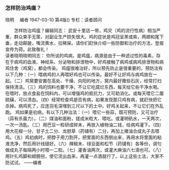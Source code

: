 ### 怎样防治鸡瘟？
晓明 　编者
1947-03-10
第4版()
专栏：读者顾问

　　怎样防治鸡瘟？编辑同志：
    武安十里店一带，鸡灾（鸡的流行性病）相当严重，群众束手无策，对副业生产损失很大。鸡的症状是鸡冠呈黑或紫，两翅和尾下垂，走动颠跛，嘴流黄水，拉稀屎。请你们赶快介绍一些防御和治疗的方法，登报宣传为荷。此致敬礼！                                       
               读者晓明晓明同志：
    你所谈的鸡病，是鸡瘟，病源是由于一种滤过性的毒素，存在于病鸡的血液、神经系、分泌物和排泄物中，好鸡接触了病鸡或病鸡排泄物和病鸡住舍（鸡窝），都会传染。
    鸡瘟很难治好，所以预先防止是很重要的，预防法有以下几种：（一）喂病鸡的人再喂好鸡也可以传染。最好不让好鸡与病鸡放在一起。（二）鸡窝要安置在高处、干燥、向阳的地方，窝内最好撒些石灰，经常打扫保持清洁。（三）鸡的饲料也要干净，不让它吃腐烂东西，每天给它些干净水喝。在喂时，放点食盐在饲料内，可以增强鸡的抵抗力，又可助消化。或每天喂它二厘硫磺，可以溃血。（四）经常检查鸡是否有病，如果发现那只鸡有病，就赶快把它杀掉。病鸡死了，应连羽毛深埋到三尺以下的土中。好鸡关起来，不让它们在外乱跑。
    鸡如果是初病，有以下几种治法：（一）喂它一些蒜，既可预防，又可治疗（蒜有杀菌力）。（二）煤油和面粉，搓成米粒大、喂吃。或灌明矾水，一天两次，一次一汤匙。（三）用巴豆一粒研成碎末，再放入植物油二钱，给病鸡灌下。（四）用大花椒一分、甘子土二分、龙胆草（药铺有）二分，再加上猪油合成丸子去喂鸡。（五）鸡初病时，把脖子用刀割开，把里面的东西倒出来，再用水将里面的粘液洗净，然后用针线缝好。（六）辣椒末、绿豆面和松节（药铺有）各等份，调匀做成丸子每隔两小时喂一二粒。（七）灌香油两次，或灌大麻油六七滴也可。（八）用针扎鸡脚和翅膀拐，使它流出血来，再灌一点酒就行了。以上这些土法，大家不防试试。
                                                ——编者
